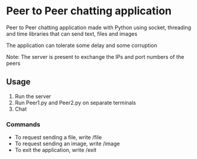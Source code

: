 # Peer to Peer chatting application

Peer to Peer chatting application made with Python using socket, threading and time libraries that can send text, files and images

The application can tolerate some delay and some corruption

Note: The server is present to exchange the IPs and port numbers of the peers

## Usage

1. Run the server
2. Run Peer1.py and Peer2.py on separate terminals
3. Chat

### Commands
* To request sending a file, write /file
* To request sending an image, write /image
* To exit the application, write /exit
